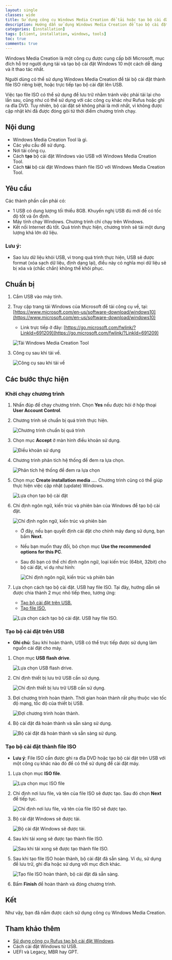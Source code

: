 ```yaml
---
layout: single
classes: wide
title: Sử dụng công cụ Windows Media Creation để tải hoặc tạo bộ cài đặt Windows
description: Hướng dẫn sử dụng Windows Media Creation để tạo bộ cài đặt Windows 10
categories: [installation]
tags: [client, installation, windows, tools]
toc: true
comments: true
---
```


Windows Media Creation là một công cụ được cung cấp bởi Microsoft, mục đích hỗ trợ người dụng tải và tạo bộ cài đặt Windows 10 một cách dễ dàng và ít thao tác nhất.

Người dùng có thể sử dụng Windows Media Creation để tải bộ cài đặt thành file ISO riêng biệt, hoặc trực tiếp tạo bộ cài đặt lên USB.

Việc tạo file ISO có thể sử dụng để lưu trữ nhằm tránh việc phải tải lại cho lần sau, cũng như có thể sử dụng với các công cụ khác như Rufus hoặc ghi ra đĩa DVD. Tuy nhiên, bộ cài đặt sẽ không phải là mới nhất, vì không được cập nhật khi đã được đóng gói từ thời điểm chương trình chạy.

## Nội dung

- Windows Media Creation Tool là gì.
- Các yêu cầu để sử dụng.
- Nơi tải công cụ.
- Cách **tạo** bộ cài đặt Windows vào USB với Windows Media Creation Tool.
- Cách **tải** bộ cài đặt Windows thành file ISO với Windows Media Creation Tool.

## Yêu cầu

Các thành phần cần phải có:

- 1 USB có dung lượng tối thiểu 8GB. Khuyến nghị USB đủ mới để có tốc độ tốt và ổn định.
- Máy tính chạy Windows. Chương trình chỉ chạy trên Windows.
- Kết nối Internet đủ tốt. Quá trình thực hiện, chương trình sẽ tải một dung lượng khá lớn dữ liệu.

### Lưu ý:

- Sao lưu dữ liệu khỏi USB, vì trong quá trình thực hiện, USB sẽ được format (xóa sạch dữ liệu, định dạng lại), điều này có nghĩa mọi dữ liệu sẽ bị xóa và (chắc chắn) không thể khôi phục.

## Chuẩn bị

1. Cắm USB vào máy tính.
2. Truy cập trang tải Windows của Microsoft để tải công cụ về, tại: [https://www.microsoft.com/en-us/software-download/windows10](https://www.microsoft.com/en-us/software-download/windows10)

    - Link trực tiếp ở đây: [https://go.microsoft.com/fwlink/?LinkId=691209](https://go.microsoft.com/fwlink/?LinkId=691209)

    ![Tải Windows Media Creation Tool](/assets/media/190322/2019-03-22-11-37-30-2.png)

3. Công cụ sau khi tải về.

    ![Công cụ sau khi tải về](/assets/media/190322/2019-03-22-12-42-03.png)

## Các bước thực hiện

### Khởi chạy chương trình

1. Nhấn đúp để chạy chương trình. Chọn **Yes** nếu được hỏi ở hộp thoại **User Account Control**.
2. Chương trình sẽ chuẩn bị quá trình thực hiện.

    ![Chương trình chuẩn bị quá trình](/assets/media/190322/2019-03-22-12-04-26-7.png)

3. Chọn mục **Accept** ở màn hình điều khoản sử dụng.

    ![Điều khoản sử dụng](/assets/media/190322/2019-03-22-12-06-28.png)

4. Chương trình phân tích hệ thống để đem ra lựa chọn.

    ![Phân tích hệ thống để đem ra lựa chọn](/assets/media/190322/2019-03-22-12-07-12-b.png)

5. Chọn mục **Create installation media ...**. Chương trình cũng có thể giúp thực hiện việc cập nhật (update) Windows. 

    ![Lựa chọn tạo bộ cài đặt](/assets/media/190322/2019-03-22-12-09-44-c.png)

6. Chỉ định ngôn ngữ, kiến trúc và phiên bản của Windows để tạo bộ cài đặt.

    ![Chỉ định ngôn ngữ, kiến trúc và phiên bản](/assets/media/190322/2019-03-22-12-09-57-d.png)

    - Ở đây, nếu bạn quyết định cài đặt cho chính máy đang sử dụng, bạn bấm **Next**.
    - Nếu bạn muốn thay đổi, bỏ chọn mục **Use the recommended options for this PC**.
    - Sau đó bạn có thể chỉ định ngôn ngữ, loại kiến trúc (64bit, 32bit) cho bộ cài đặt, ví dụ như hình:

        ![Chỉ định ngôn ngữ, kiến trúc và phiên bản](/assets/media/190322/2019-03-22-12-32-14.png)

7. Lựa chọn cách tạo bộ cài đặt. USB hay file ISO. Tại đây, hướng dẫn sẽ được chia thành 2 mục nhỏ tiếp theo, tương ứng:
    - [Tạo bộ cài đặt trên USB.](#tạo-bộ-cài-đặt-trên-usb)
    - [Tạo file ISO.](#tạo-bộ-cài-đặt-thành-file-iso)

    ![Lựa chọn cách tạo bộ cài đặt. USB hay file ISO.](/assets/media/190322/2019-03-22-12-38-07.png)

### Tạo bộ cài đặt trên USB

- **Ghi chú**: Sau khi hoàn thành, USB có thể trực tiếp được sử dụng làm nguồn cài đặt cho máy.

1. Chọn mục **USB flash drive**.

    ![Lựa chọn USB flash drive.](/assets/media/190322/2019-03-22-13-17-28.png)

2. Chỉ định thiết bị lưu trữ USB cần sử dụng.

    ![Chỉ định thiết bị lưu trữ USB cần sử dụng.](/assets/media/190322/2019-03-22-13-16-06.png)

3. Đợi chương trình hoàn thành. Thời gian hoàn thành rất phụ thuộc vào tốc độ mạng, tốc độ của thiết bị USB.

    ![Đợi chương trình hoàn thành.](/assets/media/190322/2019-03-22-13-26-22.png)

4. Bộ cài đặt đã hoàn thành và sẵn sàng sử dụng.

    ![Bộ cài đặt đã hoàn thành và sẵn sàng sử dụng.](/assets/media/190322/2019-03-22-14-07-26.png)

### Tạo bộ cài đặt thành file ISO

- **Lưu ý**: File ISO cần được ghi ra đĩa DVD hoặc tạo bộ cài đặt trên USB với một công cụ khác nào đó để có thể sử dụng để cài đặt máy.

1. Lựa chọn mục **ISO file**.

    ![Lựa chọn mục **ISO file**](/assets/media/190322/2019-03-22-12-46-53.png)

2. Chỉ định nơi lưu file, và tên của file ISO sẽ được tạo. Sau đó chọn **Next** để tiếp tục.

    ![Chỉ định nơi lưu file, và tên của file ISO sẽ được tạo.](/assets/media/190322/2019-03-22-12-49-50.png)

3. Bộ cài đặt Windows sẽ được tải.

    ![Bộ cài đặt Windows sẽ được tải.](/assets/media/190322/2019-03-22-12-52-14.png)

4. Sau khi tải xong sẽ được tạo thành file ISO.

    ![Sau khi tải xong sẽ được tạo thành file ISO.](/assets/media/190322/2019-03-22-12-52-52.png)

5. Sau khi tạo file ISO hoàn thành, bộ cài đặt đã sẵn sàng. Ví dụ, sử dụng để lưu trữ, ghi đĩa hoặc sử dụng với mục đích khác.

    ![Tạo file ISO hoàn thành, bộ cài đặt đã sẵn sàng.](/assets/media/190322/2019-03-22-13-41-50.png)

6. Bấm **Finish** để hoàn thành và đóng chương trình.

## Kết

Như vậy, bạn đã nắm được cách sử dụng công cụ Windows Media Creation.

## Tham khảo thêm

- [Sử dụng công cụ Rufus tạo bộ cài đặt Windows](/installation/rufus/).
- Cách cài đặt Windows từ USB.
- UEFI và Legacy, MBR hay GPT.
